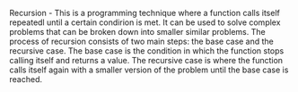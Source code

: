 Recursion - This is a programming technique where a function calls itself repeatedl until a certain condirion is met. It can be used to solve complex problems that can be broken down into smaller similar problems. 
The process of recursion consists of two main steps: the base case and the recursive case. The base case is the condition in which the function stops calling itself and returns a value. The recursive case is where the function calls itself again with a smaller version of the problem until the base case is reached.
